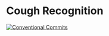 # Cough Recognition

[![Conventional Commits][conventional-commits-image]][conventional-commits-url]

[conventional-commits-image]: https://img.shields.io/badge/Conventional%20Commits-1.0.0-yellow.svg
[conventional-commits-url]: https://conventionalcommits.org/